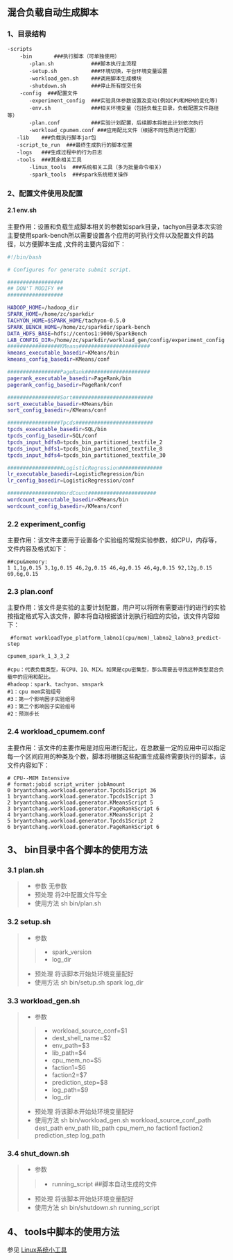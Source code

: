  ## 混合负载自动生成脚本
 ### 1、目录结构
 
 ```
 -scripts
     -bin       ###执行脚本（可单独使用）
        -plan.sh            ###脚本执行主流程
        -setup.sh           ###环境切换，平台环境变量设置
        -workload_gen.sh    ###调用脚本生成模块
        -shutdown.sh        ###停止所有提交任务
     -config  ###配置文件
        -experiment_config  ###实验具体参数设置及变动(例如CPU和MEM的变化等)
        -env.sh             ###相关环境变量（包括负载主目录，负载配置文件路径等）
        -plan.conf          ###实验计划配置，后续脚本将按此计划依次执行
        -workload_cpumem.conf ###应用配比文件（根据不同性质进行配置）
    -lib    ###负载执行脚本jar包
    -script_to_run  ###最终生成执行的脚本位置
    -logs   ###生成过程中的行为日志
    -tools  ###其余相关工具
        -linux_tools  ###系统相关工具（多为批量命令相关）
        -spark_tools  ###spark系统相关操作
 ```
 
 ### 2、配置文件使用及配置
 #### 2.1 env.sh
主要作用：设置和负载生成脚本相关的参数如spark目录，tachyon目录本次实验主要使用spark-bench所以需要设置各个应用的可执行文件以及配置文件的路径，以方便脚本生成 ,文件的主要内容如下：

 ```bash
#!/bin/bash

# Configures for generate submit script.

##################
## DON'T MODIFY ##
##################

HADOOP_HOME=/hadoop_dir
SPARK_HOME=/home/zc/sparkdir
TACHYON_HOME=$SPARK_HOME/tachyon-0.5.0
SPARK_BENCH_HOME=/home/zc/sparkdir/spark-bench
DATA_HDFS_BASE=hdfs://centos1:9000/SparkBench
LAB_CONFIG_DIR=/home/zc/sparkdir/workload_gen/config/experiment_config
#################KMeans#######################
kmeans_executable_basedir=KMeans/bin
kmeans_config_basedir=KMeans/conf

#################PageRank#####################
pagerank_executable_basedir=PageRank/bin
pagerank_config_basedir=PageRank/conf

#################Sort##########################
sort_executable_basedir=KMeans/bin
sort_config_basedir=/KMeans/conf

#################Tpcds#########################
tpcds_executable_basedir=SQL/bin
tpcds_config_basedir=SQL/conf
tpcds_input_hdfs0=tpcds_bin_partitioned_textfile_2
tpcds_input_hdfs1=tpcds_bin_partitioned_textfile_8
tpcds_input_hdfs4=tpcds_bin_partitioned_textfile_30

##################LogisticRegression##############
lr_executable_basedir=LogisticRegression/bin
lr_config_basedir=LogisticRegression/conf

#################WordCount######################
wordcount_executable_basedir=KMeans/bin
wordcount_config_basedir=/KMeans/conf
 ```
 ### 2.2 experiment_config
 主要作用：该文件主要用于设置各个实验组的常规实验参数，如CPU，内存等，文件内容及格式如下：
 ```
 ##cpu&memory:
1 1,1g,0.15 3,1g,0.15 46,2g,0.15 46,4g,0.15 46,4g,0.15 92,12g,0.15 69,6g,0.15
 ```
 ### 2.3 plan.conf
 主要作用：该文件是实验的主要计划配置，用户可以将所有需要进行的进行的实验按指定格式写入该文件，脚本将自动根据该计划执行相应的实验，该文件内容如下：
 ```
  #format workloadType_platform_labno1(cpu/mem)_labno2_labno3_predict-step

 cpumem_spark_1_3_3_2
 
 #cpu：代表负载类型，有CPU、IO、MIX。如果是cpu密集型，那么需要去寻找这种类型混合负载中的应用和配比。
 #hadoop：spark、tachyon、smspark
 #1：cpu mem实验组号
 #3：第一个影响因子实验组号
 #3：第二个影响因子实验组号
 #2：预测步长
 ```
 
 ### 2.4 workload_cpumem.conf
 主要作用：该文件的主要作用是对应用进行配比，在总数量一定的应用中可以指定每一个区间应用的种类及个数，脚本将根据这些配置生成最终需要执行的脚本，该文件内容如下：
 ```
 # CPU--MEM Intensive
# format:jobid script_writer jobAmount
0 bryantchang.workload.generator.Tpcds1Script 36
1 bryantchang.workload.generator.Tpcds1Script 3
2 bryantchang.workload.generator.KMeansScript 5
3 bryantchang.workload.generator.PageRankScript 6
4 bryantchang.workload.generator.KMeansScript 2
5 bryantchang.workload.generator.Tpcds1Script 2
6 bryantchang.workload.generator.PageRankScript 6
 ```
 ## 3、 bin目录中各个脚本的使用方法
 
 ### 3.1 plan.sh
 > * 参数  无参数
 > * 预处理 将2中配置文件写全
 > * 使用方法 sh bin/plan.sh
 
 ### 3.2 setup.sh
 > * 参数  
 >> * spark_version
 >> * log_dir
 > * 预处理 将该脚本开始处环境变量配好
 > * 使用方法 sh bin/setup.sh spark log_dir
 
 ### 3.3 workload_gen.sh
 > * 参数  
 >> * workload_source_conf=$1
 >> * dest_shell_name=$2
 >> * env_path=$3
 >> * lib_path=$4
 >> * cpu_mem_no=$5
 >> * faction1=$6
 >> * faction2=$7
 >> * prediction_step=$8
 >> * log_path=$9
 >> * log_dir
 > * 预处理 将该脚本开始处环境变量配好
 > * 使用方法 sh bin/workload_gen.sh workload_source_conf_path dest_path env_path lib_path cpu_mem_no faction1 faction2 prediction_step log_path
 
 ### 3.4 shut_down.sh
 > * 参数  
 >> * running_script  ##脚本自动生成的文件
 > * 预处理 将该脚本开始处环境变量配好
 > * 使用方法 sh bin/shutdown.sh running_script
 
 ## 4、 tools中脚本的使用方法
参见 [Linux系统小工具](https://github.com/BryantChang/linux-and-spark-tools)
